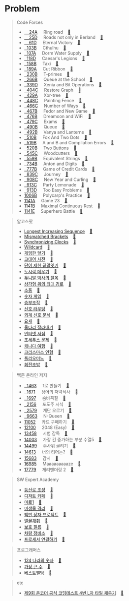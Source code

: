 # Problem
>Code Forces<br>
>* [&nbsp;&nbsp;&nbsp;&nbsp;24A](http://codeforces.com/problemset/problem/24/A)&nbsp;&nbsp;&nbsp;&nbsp;&nbsp;Ring road
&nbsp;&nbsp;&nbsp;[:page_facing_up:](https://github.com/tjtmf1/Study-Algorithm/blob/master/Study-Algorithm/Ring%20road.cpp)<br>
>* [&nbsp;&nbsp;&nbsp;&nbsp;25D](http://codeforces.com/problemset/problem/25/D)&nbsp;&nbsp;&nbsp;&nbsp;&nbsp;Roads not only in Berland
&nbsp;&nbsp;&nbsp;[:page_facing_up:](https://github.com/tjtmf1/Study-Algorithm/blob/master/Study-Algorithm/Roads%20not%20only%20in%20Berland.cpp)<br>
>* [&nbsp;&nbsp;&nbsp;&nbsp;61D](http://codeforces.com/problemset/problem/61/D)&nbsp;&nbsp;&nbsp;&nbsp;&nbsp;Eternal Victory
&nbsp;&nbsp;&nbsp;[:page_facing_up:](https://github.com/tjtmf1/Study-Algorithm/blob/master/Study-Algorithm/Eternal%20Victory.cpp)<br>
>* [&nbsp;&nbsp;103B](http://codeforces.com/problemset/problem/103/B)&nbsp;&nbsp;&nbsp;&nbsp;&nbsp;Cthulhu
&nbsp;&nbsp;&nbsp;[:page_facing_up:](https://github.com/tjtmf1/Study-Algorithm/blob/master/Study-Algorithm/Cthulhu.cpp)<br>
>* [&nbsp;&nbsp;107A](http://codeforces.com/problemset/problem/107/A)&nbsp;&nbsp;&nbsp;&nbsp;&nbsp;Dorm Water Supply
&nbsp;&nbsp;&nbsp;[:page_facing_up:](https://github.com/tjtmf1/Study-Algorithm/blob/master/Study-Algorithm/Dorm%20Water%20Supply.cpp)<br>
>* [&nbsp;&nbsp;118D](http://codeforces.com/problemset/problem/118/D)&nbsp;&nbsp;&nbsp;&nbsp;&nbsp;Caesar's Legions
&nbsp;&nbsp;&nbsp;[:page_facing_up:](https://github.com/tjtmf1/Study-Algorithm/blob/master/Study-Algorithm/Caesar's%20Legions.cpp)<br>
>* [&nbsp;&nbsp;158B](http://codeforces.com/problemset/problem/158/B)&nbsp;&nbsp;&nbsp;&nbsp;&nbsp;Taxi
&nbsp;&nbsp;&nbsp;[:page_facing_up:](https://github.com/tjtmf1/Study-Algorithm/blob/master/Study-Algorithm/Taxi.cpp)<br>
>* [&nbsp;&nbsp;189A](http://codeforces.com/problemset/problem/189/A)&nbsp;&nbsp;&nbsp;&nbsp;&nbsp;Cut Ribbon
&nbsp;&nbsp;&nbsp;[:page_facing_up:](https://github.com/tjtmf1/Study-Algorithm/blob/master/Study-Algorithm/Cut%20Ribbon.cpp)<br>
>* [&nbsp;&nbsp;230B](http://codeforces.com/problemset/problem/230/B)&nbsp;&nbsp;&nbsp;&nbsp;&nbsp;T-primes
&nbsp;&nbsp;&nbsp;[:page_facing_up:](https://github.com/tjtmf1/Study-Algorithm/blob/master/Study-Algorithm/T-primes.cpp)<br>
>* [&nbsp;&nbsp;266B](http://codeforces.com/problemset/problem/266/B)&nbsp;&nbsp;&nbsp;&nbsp;&nbsp;Queue at the School
&nbsp;&nbsp;&nbsp;[:page_facing_up:](https://github.com/tjtmf1/Study-Algorithm/blob/master/Study-Algorithm/Queue%20at%20the%20School.cpp)<br>
>* [&nbsp;&nbsp;339D](http://codeforces.com/problemset/problem/339/D)&nbsp;&nbsp;&nbsp;&nbsp;&nbsp;Xenia and Bit Operations
&nbsp;&nbsp;&nbsp;[:page_facing_up:](https://github.com/tjtmf1/Study-Algorithm/blob/master/Study-Algorithm/Xenia%20and%20Bit%20Operations.cpp)<br>
>* [&nbsp;&nbsp;404C](http://codeforces.com/problemset/problem/404/C)&nbsp;&nbsp;&nbsp;&nbsp;&nbsp;Restore Graph
&nbsp;&nbsp;&nbsp;[:page_facing_up:](https://github.com/tjtmf1/Study-Algorithm/blob/master/Study-Algorithm/Restore%20Graph.cpp)<br>
>* [&nbsp;&nbsp;429A](http://codeforces.com/problemset/problem/429/A)&nbsp;&nbsp;&nbsp;&nbsp;&nbsp;Xor-tree
&nbsp;&nbsp;&nbsp;[:page_facing_up:](https://github.com/tjtmf1/Study-Algorithm/blob/master/Study-Algorithm/Xor-tree.cpp)<br>
>* [&nbsp;&nbsp;448C](http://codeforces.com/problemset/problem/448/C)&nbsp;&nbsp;&nbsp;&nbsp;&nbsp;Painting Fence
&nbsp;&nbsp;&nbsp;[:page_facing_up:](https://github.com/tjtmf1/Study-Algorithm/blob/master/Study-Algorithm/Painting%20Fence.cpp)<br>
>* [&nbsp;&nbsp;466C](http://codeforces.com/problemset/problem/466/C)&nbsp;&nbsp;&nbsp;&nbsp;&nbsp;Number of Ways
&nbsp;&nbsp;&nbsp;[:page_facing_up:](https://github.com/tjtmf1/Study-Algorithm/blob/master/Study-Algorithm/Number%20of%20Ways.cpp)<br>
>* [&nbsp;&nbsp;467B](http://codeforces.com/problemset/problem/467/B)&nbsp;&nbsp;&nbsp;&nbsp;&nbsp;Fedor and New Game
&nbsp;&nbsp;&nbsp;[:page_facing_up:](https://github.com/tjtmf1/Study-Algorithm/blob/master/Study-Algorithm/Fedor%20and%20New%20Game.cpp)<br>
>* [&nbsp;&nbsp;476B](http://codeforces.com/problemset/problem/476/B)&nbsp;&nbsp;&nbsp;&nbsp;&nbsp;Dreamoon and WiFi
&nbsp;&nbsp;&nbsp;[:page_facing_up:](https://github.com/tjtmf1/Study-Algorithm/blob/master/Study-Algorithm/Dreamoon%20and%20WiFi.cpp)<br>
>* [&nbsp;&nbsp;479C](http://codeforces.com/problemset/problem/479/C)&nbsp;&nbsp;&nbsp;&nbsp;&nbsp;Exams
&nbsp;&nbsp;&nbsp;[:page_facing_up:](https://github.com/tjtmf1/Study-Algorithm/blob/master/Study-Algorithm/Exams.cpp)<br>
>* [&nbsp;&nbsp;490B](http://codeforces.com/problemset/problem/490/B)&nbsp;&nbsp;&nbsp;&nbsp;&nbsp;Queue
&nbsp;&nbsp;&nbsp;[:page_facing_up:](https://github.com/tjtmf1/Study-Algorithm/blob/master/Study-Algorithm/Queue.cpp)<br>
>* [&nbsp;&nbsp;492B](http://codeforces.com/problemset/problem/492/B)&nbsp;&nbsp;&nbsp;&nbsp;&nbsp;Vanya and Lanterns
&nbsp;&nbsp;&nbsp;[:page_facing_up:](https://github.com/tjtmf1/Study-Algorithm/blob/master/Study-Algorithm/Vanya%20and%20Lanterns.cpp)<br>
>* [&nbsp;&nbsp;510B](http://codeforces.com/problemset/problem/510/B)&nbsp;&nbsp;&nbsp;&nbsp;&nbsp;Fox And Two Dots
&nbsp;&nbsp;&nbsp;[:page_facing_up:](https://github.com/tjtmf1/Study-Algorithm/blob/master/Study-Algorithm/Fox%20And%20Two%20Dots.cpp)<br>
>* [&nbsp;&nbsp;519B](http://codeforces.com/problemset/problem/519/B)&nbsp;&nbsp;&nbsp;&nbsp;&nbsp;A and B and Compliation Errors
&nbsp;&nbsp;&nbsp;[:page_facing_up:](https://github.com/tjtmf1/Study-Algorithm/blob/master/Study-Algorithm/A%20and%20B%20and%20Compilation%20Errors.cpp)<br>
>* [&nbsp;&nbsp;520B](http://codeforces.com/problemset/problem/520/B)&nbsp;&nbsp;&nbsp;&nbsp;&nbsp;Two Buttons
&nbsp;&nbsp;&nbsp;[:page_facing_up:](https://github.com/tjtmf1/Study-Algorithm/blob/master/Study-Algorithm/Two%20Buttons.cpp)<br>
>* [&nbsp;&nbsp;545C](http://codeforces.com/problemset/problem/545/C)&nbsp;&nbsp;&nbsp;&nbsp;&nbsp;Woodcutters
&nbsp;&nbsp;&nbsp;[:page_facing_up:](https://github.com/tjtmf1/Study-Algorithm/blob/master/Study-Algorithm/Woodcutters.cpp)<br>
>* [&nbsp;&nbsp;559B](https://codeforces.com/problemset/problem/559/B)&nbsp;&nbsp;&nbsp;&nbsp;&nbsp;Equivalent Strings
&nbsp;&nbsp;&nbsp;[:page_facing_up:](https://github.com/tjtmf1/Study-Algorithm/blob/master/Study-Algorithm/Equivalent%20Strings.cpp)<br>
>* [&nbsp;&nbsp;734B](http://codeforces.com/problemset/problem/734/B)&nbsp;&nbsp;&nbsp;&nbsp;&nbsp;Anton and Digits
&nbsp;&nbsp;&nbsp;[:page_facing_up:](https://github.com/tjtmf1/Study-Algorithm/blob/master/Study-Algorithm/Anton%20and%20Digits.cpp)<br>
>* [&nbsp;&nbsp;777B](http://codeforces.com/problemset/problem/777/B)&nbsp;&nbsp;&nbsp;&nbsp;&nbsp;Game of Credit Cards
&nbsp;&nbsp;&nbsp;[:page_facing_up:](https://github.com/tjtmf1/Study-Algorithm/blob/master/Study-Algorithm/Game%20of%20Credit%20Cards.cpp)<br>
>* [&nbsp;&nbsp;839C](http://codeforces.com/problemset/problem/839/C)&nbsp;&nbsp;&nbsp;&nbsp;&nbsp;Journey
&nbsp;&nbsp;&nbsp;[:page_facing_up:](https://github.com/tjtmf1/Study-Algorithm/blob/master/Study-Algorithm/Journey.cpp)<br>
>* [&nbsp;&nbsp;908C](http://codeforces.com/problemset/problem/908/C)&nbsp;&nbsp;&nbsp;&nbsp;&nbsp;New Year and Curling
&nbsp;&nbsp;&nbsp;[:page_facing_up:](https://github.com/tjtmf1/Study-Algorithm/blob/master/Study-Algorithm/New%20Year%20and%20Curling.cpp)<br>
>* [&nbsp;&nbsp;913C](http://codeforces.com/problemset/problem/913/C)&nbsp;&nbsp;&nbsp;&nbsp;&nbsp;Party Lemonade
&nbsp;&nbsp;&nbsp;[:page_facing_up:](https://github.com/tjtmf1/Study-Algorithm/blob/master/Study-Algorithm/Party%20Lemonade.cpp)<br>
>* [&nbsp;&nbsp;913D](http://codeforces.com/problemset/problem/913/D)&nbsp;&nbsp;&nbsp;&nbsp;&nbsp;Too Easy Problems
&nbsp;&nbsp;&nbsp;[:page_facing_up:](https://github.com/tjtmf1/Study-Algorithm/blob/master/Study-Algorithm/Too%20Easy%20Problems.cpp)<br>
>* [1006B](http://codeforces.com/problemset/problem/1006/B)&nbsp;&nbsp;&nbsp;&nbsp;&nbsp;Polycarp's Practice
&nbsp;&nbsp;&nbsp;[:page_facing_up:](https://github.com/tjtmf1/Study-Algorithm/blob/master/Study-Algorithm/Polycarp's%20Practice.cpp)<br>
>* [1141A](http://codeforces.com/problemset/problem/1141/A)&nbsp;&nbsp;&nbsp;&nbsp;&nbsp;Game 23
&nbsp;&nbsp;&nbsp;[:page_facing_up:](https://github.com/tjtmf1/Study-Algorithm/blob/master/Study-Algorithm/Game%2023.cpp)<br>
>* [1141B](http://codeforces.com/problemset/problem/1141/B)&nbsp;&nbsp;&nbsp;&nbsp;&nbsp;Maximal Continuous Rest
&nbsp;&nbsp;&nbsp;[:page_facing_up:](https://github.com/tjtmf1/Study-Algorithm/blob/master/Study-Algorithm/Maximal%20Continuous%20Rest.cpp)<br>
>* [1141E](http://codeforces.com/problemset/problem/1141/E)&nbsp;&nbsp;&nbsp;&nbsp;&nbsp;Superhero Battle
&nbsp;&nbsp;&nbsp;[:page_facing_up:](https://github.com/tjtmf1/Study-Algorithm/blob/master/Study-Algorithm/Superhero%20Battle.cpp)<br>

>알고스팟<br>
>* [Longest Increasing Sequence](https://algospot.com/judge/problem/read/LIS)
&nbsp;&nbsp;&nbsp;[:page_facing_up:](https://github.com/tjtmf1/Study-Algorithm/blob/master/Study-Algorithm/Longest%20Increasing%20Sequence.cpp)<br>
>* [Mismatched Brackets](https://algospot.com/judge/problem/read/BRACKETS2)
&nbsp;&nbsp;&nbsp;[:page_facing_up:](https://github.com/tjtmf1/Study-Algorithm/blob/master/Study-Algorithm/Mismatched%20Brackets.cpp)<br>
>* [Synchronizing Clocks](https://algospot.com/judge/problem/read/CLOCKSYNC)
&nbsp;&nbsp;&nbsp;[:page_facing_up:](https://github.com/tjtmf1/Study-Algorithm/blob/master/Study-Algorithm/Synchronizing%20Clocks.cpp)<br>
>* [Wildcard](https://algospot.com/judge/problem/read/WILDCARD)
&nbsp;&nbsp;&nbsp;[:page_facing_up:](https://github.com/tjtmf1/Study-Algorithm/blob/master/Study-Algorithm/Wildcard.cpp)<br>
>* [게임판 덮기](https://algospot.com/judge/problem/read/BOARDCOVER)
&nbsp;&nbsp;&nbsp;[:page_facing_up:](https://github.com/tjtmf1/Study-Algorithm/blob/master/Study-Algorithm/%EA%B2%8C%EC%9E%84%ED%8C%90%20%EB%8D%AE%EA%B8%B0.cpp)<br>
>* [고대어 사전](https://algospot.com/judge/problem/read/DICTIONARY)
&nbsp;&nbsp;&nbsp;[:page_facing_up:](https://github.com/tjtmf1/Study-Algorithm/blob/master/Study-Algorithm/%EA%B3%A0%EB%8C%80%EC%96%B4%20%EC%82%AC%EC%A0%84.cpp)<br>
>* [단어 제한 끝말잇기](https://algospot.com/judge/problem/read/WORDCHAIN)
&nbsp;&nbsp;&nbsp;[:page_facing_up:](https://github.com/tjtmf1/Study-Algorithm/blob/master/Study-Algorithm/%EB%8B%A8%EC%96%B4%20%EC%A0%9C%ED%95%9C%20%EB%81%9D%EB%A7%90%EC%9E%87%EA%B8%B0.cpp)<br>
>* [도시락 데우기](https://algospot.com/judge/problem/read/LUNCHBOX)
&nbsp;&nbsp;&nbsp;[:page_facing_up:](https://github.com/tjtmf1/Study-Algorithm/blob/master/Study-Algorithm/%EB%8F%84%EC%8B%9C%EB%9D%BD%20%EB%8D%B0%EC%9A%B0%EA%B8%B0.cpp)<br>
>* [두니발 박사의 탈옥](https://algospot.com/judge/problem/read/NUMB3RS)
&nbsp;&nbsp;&nbsp;[:page_facing_up:](https://github.com/tjtmf1/Study-Algorithm/blob/master/Study-Algorithm/%EB%91%90%EB%8B%88%EB%B0%9C%20%EB%B0%95%EC%82%AC%EC%9D%98%20%ED%83%88%EC%98%A5.cpp)<br>
>* [삼각형 위의 최대 경로](https://algospot.com/judge/problem/read/TRIANGLEPATH)
&nbsp;&nbsp;&nbsp;[:page_facing_up:](https://github.com/tjtmf1/Study-Algorithm/blob/master/Study-Algorithm/%EC%82%BC%EA%B0%81%ED%98%95%20%EC%9C%84%EC%9D%98%20%EC%B5%9C%EB%8C%80%20%EA%B2%BD%EB%A1%9C.cpp)<br>
>* [소풍](https://algospot.com/judge/problem/read/PICNIC)
&nbsp;&nbsp;&nbsp;[:page_facing_up:](https://github.com/tjtmf1/Study-Algorithm/blob/master/Study-Algorithm/%EC%86%8C%ED%92%8D.cpp)<br>
>* [숫자 게임](https://algospot.com/judge/problem/read/NUMBERGAME)
&nbsp;&nbsp;&nbsp;[:page_facing_up:](https://github.com/tjtmf1/Study-Algorithm/blob/master/Study-Algorithm/%EC%88%AB%EC%9E%90%20%EA%B2%8C%EC%9E%84.cpp)<br>
>* [승부조작](https://algospot.com/judge/problem/read/MATCHFIX)
&nbsp;&nbsp;&nbsp;[:page_facing_up:](https://github.com/tjtmf1/Study-Algorithm/blob/master/Study-Algorithm/%EC%8A%B9%EB%B6%80%EC%A1%B0%EC%9E%91.cpp)<br>
>* [신호 라우팅](https://algospot.com/judge/problem/read/ROUTING)
&nbsp;&nbsp;&nbsp;[:page_facing_up:](https://github.com/tjtmf1/Study-Algorithm/blob/master/Study-Algorithm/%EC%8B%A0%ED%98%B8%20%EB%9D%BC%EC%9A%B0%ED%8C%85.cpp)<br>
>* [외계 신호 분석](https://algospot.com/judge/problem/read/ITES)
&nbsp;&nbsp;&nbsp;[:page_facing_up:](https://github.com/tjtmf1/Study-Algorithm/blob/master/Study-Algorithm/%EC%99%B8%EA%B3%84%20%EC%8B%A0%ED%98%B8%20%EB%B6%84%EC%84%9D.cpp)<br>
>* [요새](https://algospot.com/judge/problem/read/FORTRESS)
&nbsp;&nbsp;&nbsp;[:page_facing_up:](https://github.com/tjtmf1/Study-Algorithm/blob/master/Study-Algorithm/%EC%9A%94%EC%83%88.cpp)<br>
>* [울타리 잘라내기](https://algospot.com/judge/problem/read/FENCE)
&nbsp;&nbsp;&nbsp;[:page_facing_up:](https://github.com/tjtmf1/Study-Algorithm/blob/master/Study-Algorithm/%EC%9A%B8%ED%83%80%EB%A6%AC%20%EC%9E%98%EB%9D%BC%EB%82%B4%EA%B8%B0.cpp)<br>
>* [인터넷 서점](https://algospot.com/judge/problem/read/BOOKSTORE)
&nbsp;&nbsp;&nbsp;[:page_facing_up:](https://github.com/tjtmf1/Study-Algorithm/blob/master/Study-Algorithm/%EC%9D%B8%ED%84%B0%EB%84%B7%20%EC%84%9C%EC%A0%90.cpp)<br>
>* [조세푸스 문제](https://algospot.com/judge/problem/read/JOSEPHUS)
&nbsp;&nbsp;&nbsp;[:page_facing_up:](https://github.com/tjtmf1/Study-Algorithm/blob/master/Study-Algorithm/%EC%A1%B0%EC%84%B8%ED%91%B8%EC%8A%A4%20%EB%AC%B8%EC%A0%9C.cpp)<br>
>* [캐나다 여행](https://algospot.com/judge/problem/read/CANADATRIP)
&nbsp;&nbsp;&nbsp;[:page_facing_up:](https://github.com/tjtmf1/Study-Algorithm/blob/master/Study-Algorithm/%EC%BA%90%EB%82%98%EB%8B%A4%20%EC%97%AC%ED%96%89.cpp)<br>
>* [크리스마스 인형](https://algospot.com/judge/problem/read/CHRISTMAS)
&nbsp;&nbsp;&nbsp;[:page_facing_up:](https://github.com/tjtmf1/Study-Algorithm/blob/master/Study-Algorithm/%ED%81%AC%EB%A6%AC%EC%8A%A4%EB%A7%88%EC%8A%A4%20%EC%9D%B8%ED%98%95.cpp)<br>
>* [폴리오미노](https://algospot.com/judge/problem/read/POLY)
&nbsp;&nbsp;&nbsp;[:page_facing_up:](https://github.com/tjtmf1/Study-Algorithm/blob/master/Study-Algorithm/%ED%8F%B4%EB%A6%AC%EC%98%A4%EB%AF%B8%EB%85%B8.cpp)<br>
>* [회전초밥](https://algospot.com/judge/problem/read/SUSHI)
&nbsp;&nbsp;&nbsp;[:page_facing_up:](https://github.com/tjtmf1/Study-Algorithm/blob/master/Study-Algorithm/%ED%9A%8C%EC%A0%84%EC%B4%88%EB%B0%A5.cpp)<br>

>백준 온라인 저지<br>
>* [&nbsp;&nbsp;1463](https://www.acmicpc.net/problem/1463)&nbsp;&nbsp;&nbsp;&nbsp;&nbsp;1로 만들기
&nbsp;&nbsp;&nbsp;[:page_facing_up:](https://github.com/tjtmf1/Study-Algorithm/blob/master/Study-Algorithm/1%EB%A1%9C%20%EB%A7%8C%EB%93%A4%EA%B8%B0.cpp)<br>
>* [&nbsp;&nbsp;1671](https://www.acmicpc.net/problem/1671)&nbsp;&nbsp;&nbsp;&nbsp;&nbsp;상어의 저녁식사
&nbsp;&nbsp;&nbsp;[:page_facing_up:](https://github.com/tjtmf1/Study-Algorithm/blob/master/Study-Algorithm/%EC%83%81%EC%96%B4%EC%9D%98%20%EC%A0%80%EB%85%81%EC%8B%9D%EC%82%AC.cpp)<br>
>* [&nbsp;&nbsp;1697](https://www.acmicpc.net/problem/1697)&nbsp;&nbsp;&nbsp;&nbsp;&nbsp;숨바꼭질
&nbsp;&nbsp;&nbsp;[:page_facing_up:](https://github.com/tjtmf1/Study-Algorithm/blob/master/Study-Algorithm/%EC%88%A8%EB%B0%94%EA%BC%AD%EC%A7%88.cpp)<br>
>* [&nbsp;&nbsp;2156](https://www.acmicpc.net/problem/2156)&nbsp;&nbsp;&nbsp;&nbsp;&nbsp;포도주 시식
&nbsp;&nbsp;&nbsp;[:page_facing_up:](https://github.com/tjtmf1/Study-Algorithm/blob/master/Study-Algorithm/%ED%8F%AC%EB%8F%84%EC%A3%BC%20%EC%8B%9C%EC%8B%9D.cpp)<br>
>* [&nbsp;&nbsp;2579](https://www.acmicpc.net/problem/2579)&nbsp;&nbsp;&nbsp;&nbsp;&nbsp;계단 오르기
&nbsp;&nbsp;&nbsp;[:page_facing_up:](https://github.com/tjtmf1/Study-Algorithm/blob/master/Study-Algorithm/%EA%B3%84%EB%8B%A8%20%EC%98%A4%EB%A5%B4%EA%B8%B0.cpp)<br>
>* [&nbsp;&nbsp;9663](https://www.acmicpc.net/problem/9663)&nbsp;&nbsp;&nbsp;&nbsp;&nbsp;N-Queen
&nbsp;&nbsp;&nbsp;[:page_facing_up:](https://github.com/tjtmf1/Study-Algorithm/blob/master/Study-Algorithm/N-Queen.cpp)<br>
>* [11052](https://www.acmicpc.net/problem/11052)&nbsp;&nbsp;&nbsp;&nbsp;&nbsp;카드 구매하기
&nbsp;&nbsp;&nbsp;[:page_facing_up:](https://github.com/tjtmf1/Study-Algorithm/blob/master/Study-Algorithm/%EC%B9%B4%EB%93%9C%20%EA%B5%AC%EB%A7%A4%ED%95%98%EA%B8%B0.cpp)<br>
>* [12100](https://www.acmicpc.net/problem/12100)&nbsp;&nbsp;&nbsp;&nbsp;&nbsp;2048 (Easy)
&nbsp;&nbsp;&nbsp;[:page_facing_up:](https://github.com/tjtmf1/Study-Algorithm/blob/master/Study-Algorithm/2048%20(Easy).cpp)<br>
>* [13458](https://www.acmicpc.net/problem/13458)&nbsp;&nbsp;&nbsp;&nbsp;&nbsp;시험 감독
&nbsp;&nbsp;&nbsp;[:page_facing_up:](https://github.com/tjtmf1/Study-Algorithm/blob/master/Study-Algorithm/%EC%8B%9C%ED%97%98%20%EA%B0%90%EB%8F%85.cpp)<br>
>* [14003](https://www.acmicpc.net/problem/14003)&nbsp;&nbsp;&nbsp;&nbsp;&nbsp;가장 긴 증가하는 부분 수열5
&nbsp;&nbsp;&nbsp;[:page_facing_up:](https://github.com/tjtmf1/Study-Algorithm/blob/master/Study-Algorithm/%EA%B0%80%EC%9E%A5%20%EA%B8%B4%20%EC%A6%9D%EA%B0%80%ED%95%98%EB%8A%94%20%EB%B6%80%EB%B6%84%20%EC%88%98%EC%97%B4%205.cpp)<br>
>* [14499](https://www.acmicpc.net/problem/14499)&nbsp;&nbsp;&nbsp;&nbsp;&nbsp;주사위 굴리기
&nbsp;&nbsp;&nbsp;[:page_facing_up:](https://github.com/tjtmf1/Study-Algorithm/blob/master/Study-Algorithm/%EC%A3%BC%EC%82%AC%EC%9C%84%20%EA%B5%B4%EB%A6%AC%EA%B8%B0.cpp)<br>
>* [14613](https://www.acmicpc.net/problem/14613)&nbsp;&nbsp;&nbsp;&nbsp;&nbsp;너의 티어는?
&nbsp;&nbsp;&nbsp;[:page_facing_up:](https://github.com/tjtmf1/Study-Algorithm/blob/master/Study-Algorithm/%EB%84%88%EC%9D%98%20%ED%8B%B0%EC%96%B4%EB%8A%94.cpp)<br>
>* [15683](https://www.acmicpc.net/problem/15683)&nbsp;&nbsp;&nbsp;&nbsp;&nbsp;감시
&nbsp;&nbsp;&nbsp;[:page_facing_up:](https://github.com/tjtmf1/Study-Algorithm/blob/master/Study-Algorithm/%EA%B0%90%EC%8B%9C.cpp)<br>
>* [16985](https://www.acmicpc.net/problem/16985)&nbsp;&nbsp;&nbsp;&nbsp;&nbsp;Maaaaaaaaaze
&nbsp;&nbsp;&nbsp;[:page_facing_up:](https://github.com/tjtmf1/Study-Algorithm/blob/master/Study-Algorithm/Maaaaaaaaaze.cpp)<br>
>* [17779](https://www.acmicpc.net/problem/17779)&nbsp;&nbsp;&nbsp;&nbsp;&nbsp;게리맨더링 2
&nbsp;&nbsp;&nbsp;[:page_facing_up:](https://github.com/tjtmf1/Study-Algorithm/blob/master/Study-Algorithm/%EA%B2%8C%EB%A6%AC%EB%A7%A8%EB%8D%94%EB%A7%81%202.cpp)<br>

>SW Expert Academy<br>
>* [등산로 조성](https://www.swexpertacademy.com/main/code/problem/problemDetail.do?contestProbId=AV5PoOKKAPIDFAUq&categoryId=AV5PoOKKAPIDFAUq&categoryType=CODE)
&nbsp;&nbsp;&nbsp;[:page_facing_up:](https://github.com/tjtmf1/Study-Algorithm/blob/master/Study-Algorithm/%EB%93%B1%EC%82%B0%EB%A1%9C%20%EC%A1%B0%EC%84%B1.cpp)<br>
>* [디저트 카페](https://www.swexpertacademy.com/main/code/problem/problemDetail.do?contestProbId=AV5VwAr6APYDFAWu&categoryId=AV5VwAr6APYDFAWu&categoryType=CODE)
&nbsp;&nbsp;&nbsp;[:page_facing_up:](https://github.com/tjtmf1/Study-Algorithm/blob/master/Study-Algorithm/%EB%94%94%EC%A0%80%ED%8A%B8%20%EC%B9%B4%ED%8E%98.cpp)<br>
>* [미로1](https://www.swexpertacademy.com/main/code/problem/problemDetail.do?contestProbId=AV14vXUqAGMCFAYD&categoryId=AV14vXUqAGMCFAYD&categoryType=CODE)
&nbsp;&nbsp;&nbsp;[:page_facing_up:](https://github.com/tjtmf1/Study-Algorithm/blob/master/Study-Algorithm/%EB%AF%B8%EB%A1%9C1.cpp)<br>
>* [미생물 격리](https://www.swexpertacademy.com/main/code/problem/problemDetail.do?contestProbId=AV597vbqAH0DFAVl&categoryId=AV597vbqAH0DFAVl&categoryType=CODE)
&nbsp;&nbsp;&nbsp;[:page_facing_up:](https://github.com/tjtmf1/Study-Algorithm/blob/master/Study-Algorithm/%EB%AF%B8%EC%83%9D%EB%AC%BC%20%EA%B2%A9%EB%A6%AC.cpp)<br>
>* [백만 장자 프로젝트](https://swexpertacademy.com/main/code/problem/problemDetail.do?contestProbId=AV5LrsUaDxcDFAXc&categoryId=AV5LrsUaDxcDFAXc&categoryType=CODE)
&nbsp;&nbsp;&nbsp;[:page_facing_up:](https://github.com/tjtmf1/Study-Algorithm/blob/master/Study-Algorithm/%EB%B0%B1%EB%A7%8C%20%EC%9E%A5%EC%9E%90%20%ED%94%84%EB%A1%9C%EC%A0%9D%ED%8A%B8.cpp)<br>
>* [벌꿀채취](https://www.swexpertacademy.com/main/code/problem/problemDetail.do?contestProbId=AV5V4A46AdIDFAWu&categoryId=AV5V4A46AdIDFAWu&categoryType=CODE)
&nbsp;&nbsp;&nbsp;[:page_facing_up:](https://github.com/tjtmf1/Study-Algorithm/blob/master/Study-Algorithm/%EB%B2%8C%EA%BF%80%EC%B1%84%EC%B7%A8.cpp)<br>
>* [보호 필름](https://www.swexpertacademy.com/main/code/problem/problemDetail.do?contestProbId=AV5V1SYKAaUDFAWu&categoryId=AV5V1SYKAaUDFAWu&categoryType=CODE)
&nbsp;&nbsp;&nbsp;[:page_facing_up:](https://github.com/tjtmf1/Study-Algorithm/blob/master/Study-Algorithm/%EB%B3%B4%ED%98%B8%20%ED%95%84%EB%A6%84.cpp)<br>
>* [차량 정비소](https://www.swexpertacademy.com/main/code/problem/problemDetail.do?contestProbId=AV6c6bgaIuoDFAXy&categoryId=AV6c6bgaIuoDFAXy&categoryType=CODE)
&nbsp;&nbsp;&nbsp;[:page_facing_up:](https://github.com/tjtmf1/Study-Algorithm/blob/master/Study-Algorithm/%EC%B0%A8%EB%9F%89%20%EC%A0%95%EB%B9%84%EC%86%8C.cpp)<br>
>* [프로세서 연결하기](https://www.swexpertacademy.com/main/code/problem/problemDetail.do?contestProbId=AV4suNtaXFEDFAUf&categoryId=AV4suNtaXFEDFAUf&categoryType=CODE)
&nbsp;&nbsp;&nbsp;[:page_facing_up:](https://github.com/tjtmf1/Study-Algorithm/blob/master/Study-Algorithm/%ED%94%84%EB%A1%9C%EC%84%B8%EC%84%9C%20%EC%97%B0%EA%B2%B0%ED%95%98%EA%B8%B0.cpp)<br>

>프로그래머스<br>
>* [124 나라의 숫자](https://programmers.co.kr/learn/courses/30/lessons/12899)
&nbsp;&nbsp;&nbsp;[:page_facing_up:](https://github.com/tjtmf1/Study-Algorithm/blob/master/Study-Algorithm/124%20%EB%82%98%EB%9D%BC%EC%9D%98%20%EC%88%AB%EC%9E%90.cpp)<br>
>* [가장 큰 수](https://programmers.co.kr/learn/courses/30/lessons/42746)
&nbsp;&nbsp;&nbsp;[:page_facing_up:](https://github.com/tjtmf1/Study-Algorithm/blob/master/Study-Algorithm/%EA%B0%80%EC%9E%A5%20%ED%81%B0%20%EC%88%98.cpp)<br>
>* [베스트앨범](https://programmers.co.kr/learn/courses/30/lessons/42579)
&nbsp;&nbsp;&nbsp;[:page_facing_up:](https://github.com/tjtmf1/Study-Algorithm/blob/master/Study-Algorithm/%EB%B2%A0%EC%8A%A4%ED%8A%B8%EC%95%A8%EB%B2%94.cpp)<br>

>etc<br>
>* [제9회 온코더 공식 코딩테스트 4번 L자 타일 채우기](https://www.oncoder.com/developer/practice/list)
&nbsp;&nbsp;&nbsp;[:page_facing_up:](https://github.com/tjtmf1/Study-Algorithm/blob/master/Study-Algorithm/%EC%98%A8%EC%BD%94%EB%8D%94%20%EC%A0%9C9%ED%9A%8C%20%EA%B3%B5%EC%8B%9D%20%EC%BD%94%EB%94%A9%ED%85%8C%EC%8A%A4%ED%8A%B8%20L%EC%9E%90%20%ED%83%80%EC%9D%BC%20%EC%B1%84%EC%9A%B0%EA%B8%B0.cpp)<br>